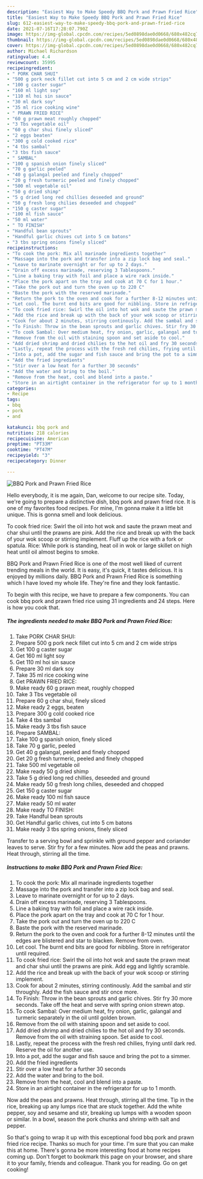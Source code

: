 ```yaml
---
description: "Easiest Way to Make Speedy BBQ Pork and Prawn Fried Rice"
title: "Easiest Way to Make Speedy BBQ Pork and Prawn Fried Rice"
slug: 612-easiest-way-to-make-speedy-bbq-pork-and-prawn-fried-rice
date: 2021-07-16T17:28:07.790Z
image: https://img-global.cpcdn.com/recipes/5ed0898dae0d0668/680x482cq70/bbq-pork-and-prawn-fried-rice-recipe-main-photo.jpg
thumbnail: https://img-global.cpcdn.com/recipes/5ed0898dae0d0668/680x482cq70/bbq-pork-and-prawn-fried-rice-recipe-main-photo.jpg
cover: https://img-global.cpcdn.com/recipes/5ed0898dae0d0668/680x482cq70/bbq-pork-and-prawn-fried-rice-recipe-main-photo.jpg
author: Michael Richardson
ratingvalue: 4.4
reviewcount: 35995
recipeingredient:
- " PORK CHAR SHUI"
- "500 g pork neck fillet cut into 5 cm and 2 cm wide strips"
- "100 g caster sugar"
- "160 ml light soy"
- "110 ml hoi sin sauce"
- "30 ml dark soy"
- "35 ml rice cooking wine"
- " PRAWN FRIED RICE"
- "60 g prawn meat roughly chopped"
- "3 Tbs vegetable oil"
- "60 g char shui finely sliced"
- "2 eggs beaten"
- "300 g cold cooked rice"
- "4 tbs sambal"
- "3 tbs fish sauce"
- " SAMBAL"
- "100 g spanish onion finely sliced"
- "70 g garlic peeled"
- "40 g galangal peeled and finely chopped"
- "20 g fresh turmeric peeled and finely chopped"
- "500 ml vegetable oil"
- "50 g dried shimp"
- "5 g dried long red chillies deseeded and ground"
- "50 g fresh long chilies deseeded and chopped"
- "150 g caster sugar"
- "100 ml fish sauce"
- "50 ml water"
- " TO FINISH"
- "Handful bean sprouts"
- "Handful garlic chives cut into 5 cm batons"
- "3 tbs spring onions finely sliced"
recipeinstructions:
- "To cook the pork: Mix all marinade ingredients together"
- "Massage into the pork and transfer into a zip lock bag and seal."
- "Leave to marinate overnight or for up to 2 days."
- "Drain off excess marinade, reserving 3 Tablespoons."
- "Line a baking tray with foil and place a wire rack inside."
- "Place the pork apart on the tray and cook at 70 C for 1 hour."
- "Take the pork out and turn the oven up to 220 C"
- "Baste the pork with the reserved marinade."
- "Return the pork to the oven and cook for a further 8-12 minutes until the edges are blistered and star to blacken. Remove from oven."
- "Let cool. The burnt end bits are good for nibbling. Store in refrigerator until required."
- "To cook fried rice: Swirl the oil into hot wok and saute the prawn meat and char shui until the prawns are pink. Add egg and lightly scramble."
- "Add the rice and break up with the back of your wok scoop or stirring implement."
- "Cook for about 2 minutes, stirring continously. Add the sambal and stir throughly. Add the fish sauce and stir once more."
- "To Finish: Throw in the bean sprouts and garlic chives. Stir fry 30 more seconds. Take off the heat and serve with spring onion strewn atop."
- "To cook Sambal: Over medium heat, fry onion, garlic, galangal and turmeric separately in the oil until golden brown."
- "Remove from the oil with staining spoon and set aside to cool."
- "Add dried shrimp and dried chilies to the hot oil and fry 30 seconds. Remove from the oil with straining spoon. Set aside to cool."
- "Lastly, repeat the process with the fresh red chilies, frying until dark red. Reserve the oil for another use."
- "Into a pot, add the sugar and fish sauce and bring the pot to a simmer."
- "Add the fried ingredients"
- "Stir over a low heat for a further 30 seconds"
- "Add the water and bring to the boil."
- "Remove from the heat, cool and blend into a paste."
- "Store in an airtight container in the refrigerator for up to 1 month."
categories:
- Recipe
tags:
- bbq
- pork
- and

katakunci: bbq pork and 
nutrition: 218 calories
recipecuisine: American
preptime: "PT33M"
cooktime: "PT47M"
recipeyield: "3"
recipecategory: Dinner

---
```



![BBQ Pork and Prawn Fried Rice](https://img-global.cpcdn.com/recipes/5ed0898dae0d0668/680x482cq70/bbq-pork-and-prawn-fried-rice-recipe-main-photo.jpg)

Hello everybody, it is me again, Dan, welcome to our recipe site. Today, we're going to prepare a distinctive dish, bbq pork and prawn fried rice. It is one of my favorites food recipes. For mine, I'm gonna make it a little bit unique. This is gonna smell and look delicious.

To cook fried rice: Swirl the oil into hot wok and saute the prawn meat and char shui until the prawns are pink. Add the rice and break up with the back of your wok scoop or stirring implement. Fluff up the rice with a fork or spatula. Rice: While pork is standing, heat oil in wok or large skillet on high heat until oil almost begins to smoke.

BBQ Pork and Prawn Fried Rice is one of the most well liked of current trending meals in the world. It is easy, it's quick, it tastes delicious. It is enjoyed by millions daily. BBQ Pork and Prawn Fried Rice is something which I have loved my whole life. They're fine and they look fantastic.


To begin with this recipe, we have to prepare a few components. You can cook bbq pork and prawn fried rice using 31 ingredients and 24 steps. Here is how you cook that.

<!--inarticleads1-->

##### The ingredients needed to make BBQ Pork and Prawn Fried Rice:

1. Take  PORK CHAR SHUI:
1. Prepare 500 g pork neck fillet cut into 5 cm and 2 cm wide strips
1. Get 100 g caster sugar
1. Get 160 ml light soy
1. Get 110 ml hoi sin sauce
1. Prepare 30 ml dark soy
1. Take 35 ml rice cooking wine
1. Get  PRAWN FRIED RICE:
1. Make ready 60 g prawn meat, roughly chopped
1. Take 3 Tbs vegetable oil
1. Prepare 60 g char shui, finely sliced
1. Make ready 2 eggs, beaten
1. Prepare 300 g cold cooked rice
1. Take 4 tbs sambal
1. Make ready 3 tbs fish sauce
1. Prepare  SAMBAL:
1. Take 100 g spanish onion, finely sliced
1. Take 70 g garlic, peeled
1. Get 40 g galangal, peeled and finely chopped
1. Get 20 g fresh turmeric, peeled and finely chopped
1. Take 500 ml vegetable oil
1. Make ready 50 g dried shimp
1. Take 5 g dried long red chillies, deseeded and ground
1. Make ready 50 g fresh long chilies, deseeded and chopped
1. Get 150 g caster sugar
1. Make ready 100 ml fish sauce
1. Make ready 50 ml water
1. Make ready  TO FINISH:
1. Take Handful bean sprouts
1. Get Handful garlic chives, cut into 5 cm batons
1. Make ready 3 tbs spring onions, finely sliced


Transfer to a serving bowl and sprinkle with ground pepper and coriander leaves to serve. Stir fry for a few minutes. Now add the peas and prawns. Heat through, stirring all the time. 

<!--inarticleads2-->

##### Instructions to make BBQ Pork and Prawn Fried Rice:

1. To cook the pork: Mix all marinade ingredients together
1. Massage into the pork and transfer into a zip lock bag and seal.
1. Leave to marinate overnight or for up to 2 days.
1. Drain off excess marinade, reserving 3 Tablespoons.
1. Line a baking tray with foil and place a wire rack inside.
1. Place the pork apart on the tray and cook at 70 C for 1 hour.
1. Take the pork out and turn the oven up to 220 C
1. Baste the pork with the reserved marinade.
1. Return the pork to the oven and cook for a further 8-12 minutes until the edges are blistered and star to blacken. Remove from oven.
1. Let cool. The burnt end bits are good for nibbling. Store in refrigerator until required.
1. To cook fried rice: Swirl the oil into hot wok and saute the prawn meat and char shui until the prawns are pink. Add egg and lightly scramble.
1. Add the rice and break up with the back of your wok scoop or stirring implement.
1. Cook for about 2 minutes, stirring continously. Add the sambal and stir throughly. Add the fish sauce and stir once more.
1. To Finish: Throw in the bean sprouts and garlic chives. Stir fry 30 more seconds. Take off the heat and serve with spring onion strewn atop.
1. To cook Sambal: Over medium heat, fry onion, garlic, galangal and turmeric separately in the oil until golden brown.
1. Remove from the oil with staining spoon and set aside to cool.
1. Add dried shrimp and dried chilies to the hot oil and fry 30 seconds. Remove from the oil with straining spoon. Set aside to cool.
1. Lastly, repeat the process with the fresh red chilies, frying until dark red. Reserve the oil for another use.
1. Into a pot, add the sugar and fish sauce and bring the pot to a simmer.
1. Add the fried ingredients
1. Stir over a low heat for a further 30 seconds
1. Add the water and bring to the boil.
1. Remove from the heat, cool and blend into a paste.
1. Store in an airtight container in the refrigerator for up to 1 month.


Now add the peas and prawns. Heat through, stirring all the time. Tip in the rice, breaking up any lumps rice that are stuck together. Add the white pepper, soy and sesame and stir, breaking up lumps with a wooden spoon or similar. In a bowl, season the pork chunks and shrimp with salt and pepper. 

So that's going to wrap it up with this exceptional food bbq pork and prawn fried rice recipe. Thanks so much for your time. I'm sure that you can make this at home. There's gonna be more interesting food at home recipes coming up. Don't forget to bookmark this page on your browser, and share it to your family, friends and colleague. Thank you for reading. Go on get cooking!

